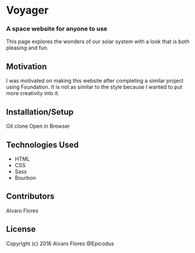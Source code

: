 # Voyager
### A space website for anyone to use

This page explores the wonders of our solar system with a look that is both pleasing and fun.

## Motivation

I was motivated on making this website after completing a similar project using Foundation. It is not as similar to the style because I wanted to put more creativity into it.

## Installation/Setup

Git clone
Open in Browser

## Technologies Used

* HTML
* CSS
* Sass
* Bourbon

## Contributors

Alvaro Flores

## License

Copyright (c) 2016 Alvaro Flores @Epicodus
